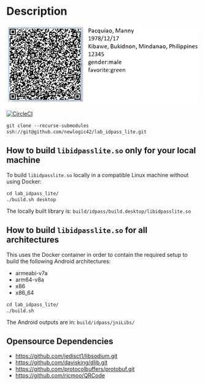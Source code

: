 # Description
![Alt text](idpasslite_qr.png?raw=true "api")

[![CircleCI](https://circleci.com/gh/newlogic42/lab_idpass_lite.svg?style=svg&circle-token=6df7dc471defbfdbb041013e6683f20dabccd8bb)](https://circleci.com/gh/newlogic42/lab_idpass_lite)

```
git clone --recurse-submodules ssh://git@github.com/newlogic42/lab_idpass_lite.git
```

## How to build `libidpasslite.so` only for your local machine

To build `libidpasslite.so` locally in a compatible Linux machine without 
using Docker:

```
cd lab_idpass_lite/
./build.sh desktop
```

The locally built library is: `build/idpass/build.desktop/libidpasslite.so`

## How to build `libidpasslite.so` for all architectures

This uses the Docker container in order to contain the required setup to build
the following Android architectures:

- armeabi-v7a
- arm64-v8a
- x86
- x86_64

```
cd lab_idpass_lite/
./build.sh
```

The Android outputs are in: `build/idpass/jniLibs/`

## Opensource Dependencies

- https://github.com/jedisct1/libsodium.git
- https://github.com/davisking/dlib.git
- https://github.com/protocolbuffers/protobuf.git
- https://github.com/ricmoo/QRCode

